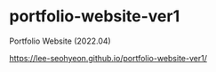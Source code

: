 # portfolio-website-ver1
Portfolio Website (2022.04)


https://lee-seohyeon.github.io/portfolio-website-ver1/
